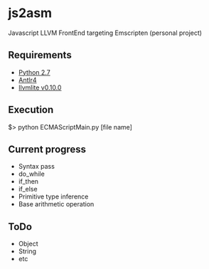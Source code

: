 # js2asm
Javascript LLVM FrontEnd targeting Emscripten (personal project)

## Requirements
* [Python 2.7](http://https://www.python.org/download/releases/2.7/)
* [Antlr4](http://http://www.antlr.org/)
* [llvmlite v0.10.0](http:/llvmlite.pydata.org/en/latest)

## Execution
$> python ECMAScriptMain.py [file name]

## Current progress
* Syntax pass
 * do_while
 * if_then
 * if_else
* Primitive type inference
* Base arithmetic operation

## ToDo
* Object
* String
* etc
